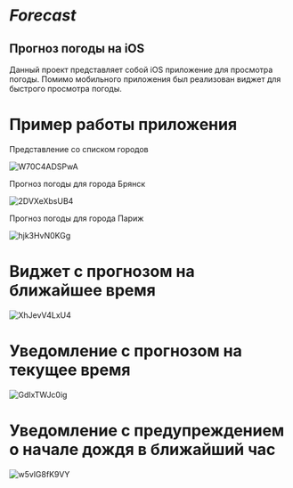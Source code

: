 # *Forecast*
## **Прогноз погоды на iOS**
Данный проект представляет собой iOS приложение для просмотра погоды. 
Помимо мобильного приложения был реализован виджет для быстрого просмотра погоды.

# **Пример работы приложения**

Представление со списком городов

![W70C4ADSPwA](https://github.com/Sanchoszza/Forecast/assets/87428097/8e752455-3889-41ee-b71e-851ac3a9c57a)


Прогноз погоды для города Брянск

![2DVXeXbsUB4](https://github.com/Sanchoszza/Forecast/assets/87428097/cf2cc6b3-4457-406a-b479-6efaca72e1ce)

Прогноз погоды для города Париж

![hjk3HvN0KGg](https://github.com/Sanchoszza/Forecast/assets/87428097/7217c6cd-66ab-4f97-af48-63a09a3dfff0)


# **Виджет с прогнозом на ближайшее время**

![XhJevV4LxU4](https://github.com/Sanchoszza/Forecast/assets/87428097/31f2f211-7ced-4698-adc6-c61c66a521fb)


# **Уведомление с прогнозом на текущее время**


![GdlxTWJc0ig](https://github.com/Sanchoszza/Forecast/assets/87428097/0327e559-5ea0-4b91-9e2b-2bc981375ef9)


# **Уведомление с предупреждением о начале дождя в ближайший час**


![w5vlG8fK9VY](https://github.com/Sanchoszza/Forecast/assets/87428097/7e8ac604-fafc-4f0b-8b2c-c6bafb3bd2b3)


